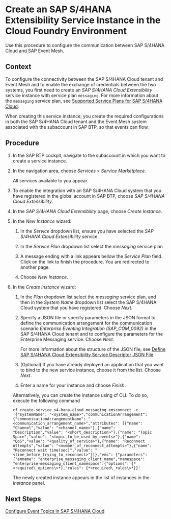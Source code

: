 <!-- loio531a90945a854f60838429dbe1d8bdf5 -->

# Create an SAP S/4HANA Extensibility Service Instance in the Cloud Foundry Environment

Use this procedure to configure the communication between SAP S/4HANA Cloud and SAP Event Mesh.



## Context

To configure the connectivity between the SAP S/4HANA Cloud tenant and Event Mesh and to enable the exchange of credentials between the two systems, you first need to create an *SAP S/4HANA Cloud Extensibility* service instance with service plan `messaging`. For more information about the `messaging` service plan, see [Supported Service Plans for SAP S/4HANA Cloud](Supported_Service_Plans_for_SAP_S4HANA_Cloud_925c00a.md).

When creating this service instance, you create the required configurations in both the SAP S/4HANA Cloud tenant and the Event Mesh system associated with the subaccount in SAP BTP, so that events can flow.



<a name="loio531a90945a854f60838429dbe1d8bdf5__steps_nqw_ngm_lhb"/>

## Procedure

1.  In the SAP BTP cockpit, navigate to the subaccount in which you want to create a service instance.

2.  In the navigation area, choose *Services* \> *Service Marketplace*.

    All services available to you appear.

3.  To enable the integration with an SAP S/4HANA Cloud system that you have registered in the global account in SAP BTP, choose *SAP S/4HANA Cloud Extensibility*.

4.  In the *SAP S/4HANA Cloud Extensibility* page, choose *Create Instance*.

5.  In the *New Instance* wizard:

    1.  In the *Service* dropdown list, ensure you have selected the *SAP S/4HANA Cloud Extensibility* service.

    2.  In the *Service Plan* dropdown list select the *messaging* service plan

    3.  A message ending with a link appears bellow the *Service Plan* field. Click on the link to finish the procedure. You are redirected to another page.

    4.  Choose *New Instance*.

6.  In the *Create Instance* wizard:

    1.  In the *Plan* dropdown list select the *messaging* service plan, and then in the *System Name* dropdown list select the SAP S/4HANA Cloud system that you have registered. Choose *Next*.

    2.  Specify a JSON file or specify parameters in the JSON format to define the communication arrangement for the communication scenario *Enterprise Eventing Integration \(SAP\_COM\_0092\)* in the SAP S/4HANA Cloud tenant and to configure the parameters for the Enterprise Messaging service. Choose *Next*.

        For more information about the structure of the JSON file, see [Define SAP S/4HANA Cloud Extensibility Service Descriptor JSON File](Define_SAP_S4HANA_Cloud_Extensibility_Service_Descriptor_JSON_File_2d50d91.md).

    3.  \(Optional\) If you have already deployed an application that you want to bind to the new service instance, choose it from the list. Choose *Next*.

    4.  Enter a name for your instance and choose *Finish*.

    Alternatively, you can create the instance using cf CLI. To do so, execute the following command

    ```nocode
    cf create-service s4-hana-cloud messaging emsconnect -c '{"systemName": "<system_name>","communicationArrangement": {"communicationArrangementName": "<communication_arrangement_name>","attributes": [{"name": "Channel","value": "<channel_name>"},{"name": "Description","value": "<short_description>"},{"name": "Topic Space","value": "<topic_to_be_used_by_events>"},{"name": "QoS","value": "<quality_of_service>"},{"name": "Reconnect Attempts","value": "<number_of_reconnect_attempts>"},{"name": "Reconnect wait time(sec)","value": "<time_before_trying_to_reconnect>"}]},"ems": {"parameters": {"emname": "enterprise_messaging_client_name","namespace": "enterprise-messaging_client_namespace":{"options": {*<required\_options\>*},"rules": {*<required\_rules\>*}}'
    ```

    The newly created instance appears in the list of instances in the *Instance* panel.




<a name="loio531a90945a854f60838429dbe1d8bdf5__postreq_jjk_j3h_vhb"/>

## Next Steps

[Configure Event Topics in SAP S/4HANA Cloud](Configure_Event_Topics_in_SAP_S4HANA_Cloud_f5bbc57.md)

